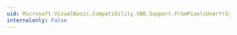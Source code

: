 ```yaml
---
uid: Microsoft.VisualBasic.Compatibility.VB6.Support.FromPixelsUserY(System.Double,System.Double,System.Double,System.Int32)
internalonly: False
---
```


